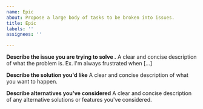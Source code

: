 ```yaml
---
name: Epic
about: Propose a large body of tasks to be broken into issues.
title: Epic
labels: ''
assignees: ''

---
```


**Describe the issue you are trying to solve .**
A clear and concise description of what the problem is. Ex. I'm always frustrated when [...]

**Describe the solution you'd like**
A clear and concise description of what you want to happen.

**Describe alternatives you've considered**
A clear and concise description of any alternative solutions or features you've considered.
